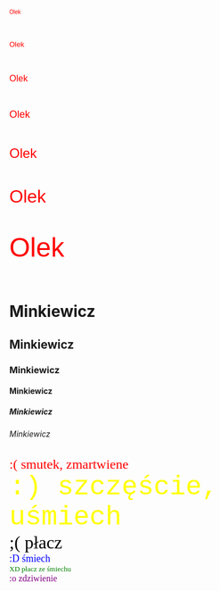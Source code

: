 <!DOCTYPE html>
  <html lang="pl-PL">
  <html>
     <head>
       <meta charset="utf-8">
       <title> Olek Minkiewicz </title>
     </head>
 <body>
<p align="left"> <font color="red" size="1" face="Arial">Olek</font> </p> <br>
<p align="left"> <font color="red" size="2" face="Arial">Olek</font> </p> <br>
<p align="left"> <font color="red" size="3" face="Arial">Olek</font> </p> <br>
<p align="left"> <font color="red" size="4" face="Arial">Olek</font> </p> <br>
<p align="left"> <font color="red" size="5" face="Arial">Olek</font> </p> <br>
<p align="left"> <font color="red" size="6" face="Arial">Olek</font> </p> <br>
<p align="left"> <font color="red" size="7" face="Arial">Olek</font> </p> <br>
<h1>Minkiewicz</h1>
<h2>Minkiewicz</h2>
<h3>Minkiewicz</h3>
<h4>Minkiewicz</h4>
<h5>Minkiewicz</h5>
<h6>Minkiewicz</h6>
<font color="red" size="5" face="Verdana">:( smutek, zmartwiene</font> <br>
<font color="yellow" size="7" face="Courier New">:) szczęście, uśmiech</font> <br>
<font color="black" size="6" face="Times New Roman">;( płacz</font> <br>
<font color="blue" size="4" face="Times New Roman">:D śmiech</font> <br>
<font color="green" size="2" face="Times New Roman">XD płacz ze śmiechu</font> <br>
<font color="purple" size="3" face="Verdana">:o zdziwienie</font> <br>
 </body>
</html>
